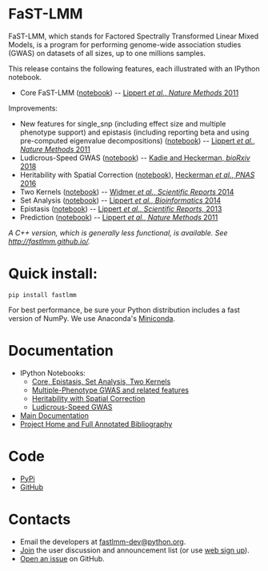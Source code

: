FaST-LMM
=================================

FaST-LMM, which stands for Factored Spectrally Transformed Linear Mixed Models, is a program for performing 
genome-wide association studies (GWAS) on datasets of all sizes, up to one millions samples.

This release contains the following features, each illustrated with an IPython notebook.

* Core FaST-LMM ([notebook](https://github.com/fastlmm/FaST-LMM/blob/master/doc/ipynb/FaST-LMM.ipynb)) -- [Lippert *et al.*, *Nature Methods* 2011](http://www.nature.com/nmeth/journal/v8/n10/abs/nmeth.1681.html)

Improvements:

* New features for single_snp (including effect size and multiple phenotype support) and epistasis (including reporting beta and using pre-computed eigenvalue decompositions) ([notebook](https://github.com/fastlmm/FaST-LMM/blob/master/doc/ipynb/fastlmm2021.ipynb))  -- [Lippert *et al.*, *Nature Methods* 2011](http://www.nature.com/nmeth/journal/v8/n10/abs/nmeth.1681.html)
* Ludicrous-Speed GWAS ([notebook](https://github.com/fastlmm/FaST-LMM/blob/master/doc/ipynb/SingleSnpScale.ipynb)) -- [Kadie and Heckerman, *bioRxiv* 2018](https://www.biorxiv.org/content/10.1101/154682v2)
* Heritability with Spatial Correction ([notebook](https://github.com/fastlmm/FaST-LMM/blob/master/doc/ipynb/heritability_si.ipynb)), [Heckerman *et al.*, *PNAS* 2016](http://www.pnas.org/content/113/27/7377.abstract)
* Two Kernels ([notebook](https://github.com/fastlmm/FaST-LMM/blob/master/doc/ipynb/FaST-LMM.ipynb)) -- [Widmer *et al.*, *Scientific Reports* 2014](http://www.nature.com/srep/2014/141112/srep06874/full/srep06874.html)
* Set Analysis ([notebook](https://github.com/fastlmm/FaST-LMM/blob/master/doc/ipynb/FaST-LMM.ipynb)) -- [Lippert *et al.*, *Bioinformatics* 2014](http://bioinformatics.oxfordjournals.org/content/early/2014/09/07/bioinformatics.btu504)
* Epistasis ([notebook](https://github.com/fastlmm/FaST-LMM/blob/master/doc/ipynb/FaST-LMM.ipynb)) -- [Lippert *et al.*, *Scientific Reports,* 2013](http://www.nature.com/srep/2013/130122/srep01099/full/srep01099.html)
* Prediction ([notebook](https://github.com/fastlmm/FaST-LMM/blob/master/doc/ipynb/FaST-LMM.ipynb)) -- [Lippert *et al.*, *Nature Methods* 2011](http://www.nature.com/nmeth/journal/v8/n10/abs/nmeth.1681.html)

*A C++ version, which is generally less functional, is available. See http://fastlmm.github.io/.*

Quick install:
=================================

`pip install fastlmm`

For best performance, be sure your Python distribution includes a fast version of NumPy. We use Anaconda's [Miniconda](https://docs.conda.io/en/latest/miniconda.html).

Documentation
=================================

* IPython Notebooks:
	* [Core, Epistasis, Set Analysis, Two Kernels](https://github.com/fastlmm/FaST-LMM/blob/master/doc/ipynb/FaST-LMM.ipynb)
    * [Multiple-Phenotype GWAS and related features](https://github.com/fastlmm/FaST-LMM/blob/master/doc/ipynb/fastlmm2021.ipynb)
	* [Heritability with Spatial Correction](https://github.com/fastlmm/FaST-LMM/blob/master/doc/ipynb/heritability_si.ipynb)
	* [Ludicrous-Speed GWAS](https://github.com/fastlmm/FaST-LMM/blob/master/doc/ipynb/SingleSnpScale.ipynb)
* [Main Documentation](http://fastlmm.github.io/FaST-LMM/)
* [Project Home and Full Annotated Bibliography](https://fastlmm.github.io/)


Code
=================================
* [PyPi](https://pypi.org/project/fastlmm/)
* [GitHub](https://github.com/fastlmm/FaST-LMM)

Contacts
=================================

* Email the developers at fastlmm-dev@python.org.
* [Join](mailto:fastlmm-user-join@python.org?subject=Subscribe) the user discussion and announcement list (or use [web sign up](https://mail.python.org/mailman3/lists/fastlmm-user.python.org)).
* [Open an issue](https://github.com/fastlmm/FaST-LMM/issues) on GitHub.
